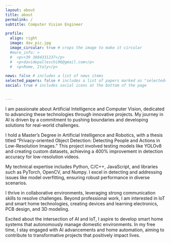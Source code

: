 ```yaml
---
layout: about
title: about
permalink: /
subtitle: Computer Vision Engineer

profile:
  align: right
  image: dav_pic.jpg
  image_circular: true # crops the image to make it circular
  #more_info: >
  #  <p>+39 3884331237</p>
  #  <p>davidepalleschi96@gmail.com</p>
  #  <p>Rome, Italy</p>

news: false # includes a list of news items
selected_papers: false # includes a list of papers marked as "selected={true}"
social: true # includes social icons at the bottom of the page


---
```


I am passionate about Artificial Intelligence and Computer Vision, dedicated to advancing these technologies through innovative projects. My journey in AI is driven by a commitment to pushing boundaries and developing solutions for real-world challenges.

I hold a Master’s Degree in Artificial Intelligence and Robotics, with a thesis titled “Privacy-oriented Object Detection: Detecting People and Actions in Low-Resolution Images.” This project involved testing models like YOLOv8 and creating custom datasets, achieving a 400% improvement in detection accuracy for low-resolution videos.

My technical expertise includes Python, C/C++, JavaScript, and libraries such as PyTorch, OpenCV, and Numpy. I excel in detecting and addressing issues like model overfitting, ensuring robust performance in diverse scenarios.

I thrive in collaborative environments, leveraging strong communication skills to resolve challenges. Beyond professional work, I am interested in IoT and smart home technologies, creating devices and learning electronics, PCB design, and 3D modeling.

Excited about the intersection of AI and IoT, I aspire to develop smart home systems that autonomously manage domestic environments. In my free time, I stay engaged with AI advancements and home automation, aiming to contribute to transformative projects that positively impact lives.